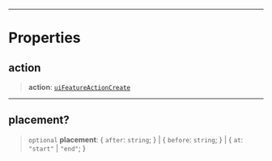 ***

# Properties

## action

> **action**: [`uiFeatureActionCreate`](uiFeatureActionCreate.md)

***

## placement?

> `optional` **placement**: \{ `after`: `string`; } | \{ `before`: `string`; } | \{ `at`: `"start"` | `"end"`; }

